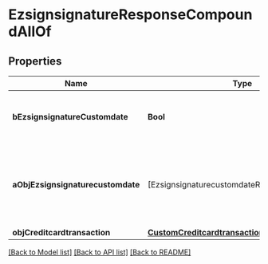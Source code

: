 # EzsignsignatureResponseCompoundAllOf

## Properties
Name | Type | Description | Notes
------------ | ------------- | ------------- | -------------
**bEzsignsignatureCustomdate** | **Bool** | Whether the Ezsignsignature has a custom date format or not. (Only possible when eEzsignsignatureType is **Name** or **Handwritten**) | [optional] 
**aObjEzsignsignaturecustomdate** | [EzsignsignaturecustomdateResponseCompound] | An array of custom date blocks that will be filled at the time of signature.  Can only be used if bEzsignsignatureCustomdate is true.  Use an empty array if you don&#39;t want to have a date at all. | [optional] 
**objCreditcardtransaction** | [**CustomCreditcardtransactionResponse**](CustomCreditcardtransactionResponse.md) |  | [optional] 

[[Back to Model list]](../README.md#documentation-for-models) [[Back to API list]](../README.md#documentation-for-api-endpoints) [[Back to README]](../README.md)


